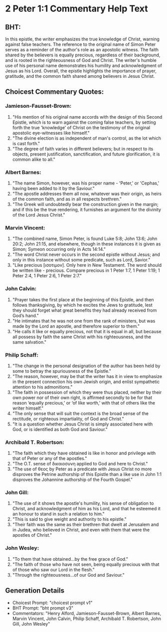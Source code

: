 # 2 Peter 1:1 Commentary Help Text

## BHT:
In this epistle, the writer emphasizes the true knowledge of Christ, warning against false teachers. The reference to the original name of Simon Peter serves as a reminder of the author's role as an apostolic witness. The faith shared by the believers is equally precious, regardless of their background, and is rooted in the righteousness of God and Christ. The writer's humble use of his personal name demonstrates his humility and acknowledgment of Jesus as his Lord. Overall, the epistle highlights the importance of prayer, gratitude, and the common faith shared among believers in Jesus Christ.

## Choicest Commentary Quotes:
### Jamieson-Fausset-Brown:
1. "His mention of his original name accords with the design of this Second Epistle, which is to warn against the coming false teachers, by setting forth the true 'knowledge' of Christ on the testimony of the original apostolic eye-witnesses like himself."
2. "The divine election is as independent of man's control, as the lot which is cast forth."
3. "The degree of faith varies in different believers; but in respect to its objects, present justification, sanctification, and future glorification, it is common alike to all."

### Albert Barnes:
1. "The name Simon, however, was his proper name - 'Peter,' or 'Cephas,' having been added to it by the Saviour." 
2. "The apostle addresses them all now, whatever was their origin, as heirs of the common faith, and as in all respects brethren."
3. "The Greek will undoubtedly bear the construction given in the margin; and if this be the true rendering, it furnishes an argument for the divinity of the Lord Jesus Christ."

### Marvin Vincent:
1. "The combined name, Simon Peter, is found Luke 5:8; John 13:6; John 20:2; John 21:15, and elsewhere, though in these instances it is given as Simon; Symeon occurring only in Acts 14:14."
2. "The word Christ never occurs in the second epistle without Jesus; and only in this instance without some predicate, such as Lord, Savior."
3. "Like precious [ισοτιμον]. Only here in New Testament. The word should be written like - precious. Compare precious in 1 Peter 1:7, 1 Peter 1:19; 1 Peter 2:4, 1 Peter 2:6, 1 Peter 2:7."

### John Calvin:
1. "Prayer takes the first place at the beginning of this Epistle, and then follows thanksgiving, by which he excites the Jews to gratitude, lest they should forget what great benefits they had already received from God’s hand."
2. "He intimates that he was not one from the rank of ministers, but was made by the Lord an apostle, and therefore superior to them."
3. "He calls it like or equally precious, not that it is equal in all, but because all possess by faith the same Christ with his righteousness, and the same salvation."

### Philip Schaff:
1. "The change in the personal designation of the author has been held by some to betray the spuriousness of the Epistle."
2. "The reason, however, may be that the writer has it in view to emphasize in the present connection his own Jewish origin, and enlist sympathetic attention to his admonitions."
3. "The faith in possession of which they were thus placed, neither by their own power nor of their own right, is affirmed secondly to be for that reason ‘equally precious,’ or ‘of like worth,’ with that of others like the writer himself."
4. "The only sense that will suit the context is the broad sense of the rectitude, or righteous impartiality, of God and Christ."
5. "It is a question whether Jesus Christ is simply associated here with God, or is identified as both God and Saviour."

### Archibald T. Robertson:
1. "The faith which they have obtained is like in honor and privilege with that of Peter or any of the apostles." 
2. "The O.T. sense of δικαιοσυνη applied to God and here to Christ." 
3. "The use of θεος by Peter as a predicate with Jesus Christ no more disproves the Petrine authorship of this Epistle than a like use in John 1:1 disproves the Johannine authorship of the Fourth Gospel."

### John Gill:
1. "The use of it shows the apostle's humility, his sense of obligation to Christ, and acknowledgment of him as his Lord, and that he esteemed it an honour to stand in such a relation to him."
2. "This is said to give weight and authority to his epistle."
3. "Their faith was the same as their brethren that dwelt at Jerusalem and in Judea, who believed in Christ, and even with them that were the apostles of Christ."

### John Wesley:
1. "To them that have obtained...by the free grace of God." 
2. "The faith of those who have not seen, being equally precious with that of those who saw our Lord in the flesh." 
3. "Through the righteousness...of our God and Saviour."


## Generation Details
- Choicest Prompt: "choicest prompt v1"
- BHT Prompt: "bht prompt v3"
- Commentators: "Henry Alford, Jamieson-Fausset-Brown, Albert Barnes, Marvin Vincent, John Calvin, Philip Schaff, Archibald T. Robertson, John Gill, John Wesley"
